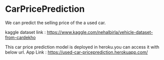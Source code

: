 # CarPricePrediction
 
We can predict the selling price of the a used car.
 
kaggle dataset link : https://www.kaggle.com/nehalbirla/vehicle-dataset-from-cardekho
 
This car price prediction model is deployed in heroku.you can access it with below url.
App Link : https://used-car-priceprediction.herokuapp.com/
